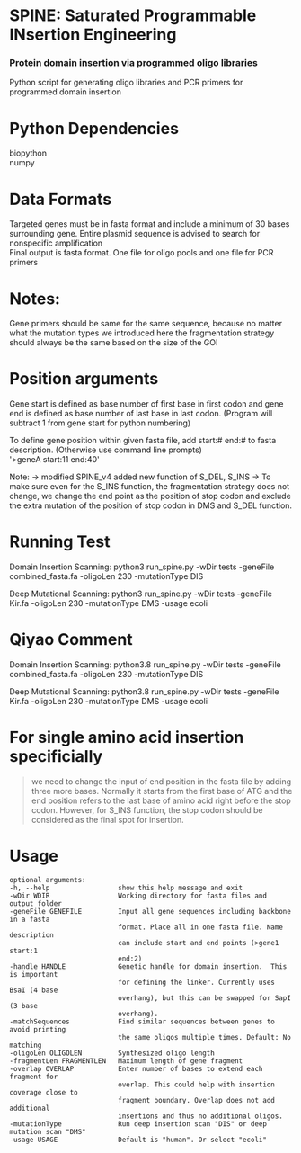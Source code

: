  # SPINE: Saturated Programmable INsertion Engineering
### Protein domain insertion via programmed oligo libraries
Python script for generating oligo libraries and PCR primers for programmed domain insertion

# Python Dependencies
biopython <br />
numpy

# Data Formats
Targeted genes must be in fasta format and include a minimum of 30 bases surrounding gene.
Entire plasmid sequence is advised to search for nonspecific amplification <br />
Final output is fasta format. One file for oligo pools and one file for PCR primers

# Notes:
Gene primers should be same for the same sequence, because no matter what the mutation types we introduced here the fragmentation strategy should always be the same based on the size of the GOI

# Position arguments
Gene start is defined as base number of first base in first codon and gene end is defined as base number of last base in last codon.
(Program will subtract 1 from gene start for python numbering)

To define gene position within given fasta file, add start:# end:# to fasta description. (Otherwise use command line prompts) <br />
'>geneA start:11 end:40'

Note: 
-> modified SPINE_v4 added new function of S_DEL, S_INS
-> To make sure even for the S_INS function, the fragmentation strategy does not change, we change the end point as the position of stop codon and exclude the extra mutation of the position of stop codon in DMS and S_DEL function.


# Running Test
Domain Insertion Scanning:
python3 run_spine.py -wDir tests -geneFile combined_fasta.fa -oligoLen 230 -mutationType DIS

Deep Mutational Scanning:
python3 run_spine.py -wDir tests -geneFile Kir.fa -oligoLen 230 -mutationType DMS -usage ecoli

# Qiyao Comment
Domain Insertion Scanning:
python3.8 run_spine.py -wDir tests -geneFile combined_fasta.fa -oligoLen 230 -mutationType DIS

Deep Mutational Scanning:
python3.8 run_spine.py -wDir tests -geneFile Kir.fa -oligoLen 230 -mutationType DMS -usage ecoli

# For single amino acid insertion specificially
> we need to change the input of end position in the fasta file by adding three more bases.
> Normally it starts from the first base of ATG and the end position refers to the last base of amino acid right before the stop codon. However, for S_INS function, the stop codon should be considered as the final spot for insertion. 

# Usage
```
optional arguments:
-h, --help                 show this help message and exit
-wDir WDIR                 Working directory for fasta files and output folder
-geneFile GENEFILE         Input all gene sequences including backbone in a fasta
                           format. Place all in one fasta file. Name description
                           can include start and end points (>gene1 start:1
                           end:2)
-handle HANDLE             Genetic handle for domain insertion.  This is important
                           for defining the linker. Currently uses BsaI (4 base
                           overhang), but this can be swapped for SapI (3 base
                           overhang).
-matchSequences            Find similar sequences between genes to avoid printing
                           the same oligos multiple times. Default: No matching
-oligoLen OLIGOLEN         Synthesized oligo length
-fragmentLen FRAGMENTLEN   Maximum length of gene fragment
-overlap OVERLAP           Enter number of bases to extend each fragment for
                           overlap. This could help with insertion coverage close to
                           fragment boundary. Overlap does not add additional
                           insertions and thus no additional oligos.
-mutationType              Run deep insertion scan "DIS" or deep mutation scan "DMS"
-usage USAGE               Default is "human". Or select "ecoli"
```
